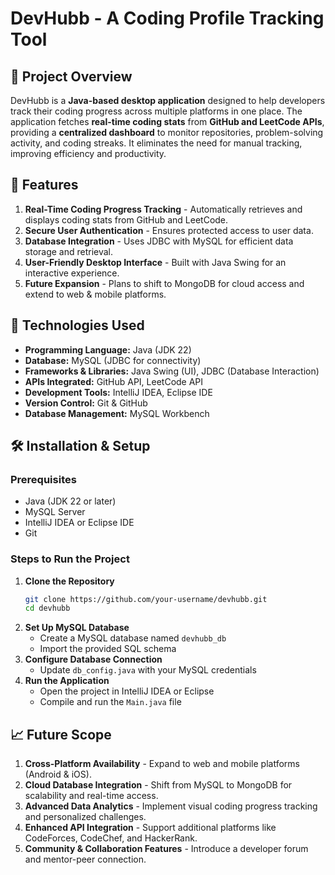 # DevHubb - A Coding Profile Tracking Tool

## 📌 Project Overview
DevHubb is a **Java-based desktop application** designed to help developers track their coding progress across multiple platforms in one place. The application fetches **real-time coding stats** from **GitHub and LeetCode APIs**, providing a **centralized dashboard** to monitor repositories, problem-solving activity, and coding streaks. It eliminates the need for manual tracking, improving efficiency and productivity.

## 🚀 Features
1. **Real-Time Coding Progress Tracking** - Automatically retrieves and displays coding stats from GitHub and LeetCode.
2. **Secure User Authentication** - Ensures protected access to user data.
3. **Database Integration** - Uses JDBC with MySQL for efficient data storage and retrieval.
4. **User-Friendly Desktop Interface** - Built with Java Swing for an interactive experience.
5. **Future Expansion** - Plans to shift to MongoDB for cloud access and extend to web & mobile platforms.

## 🔧 Technologies Used
- **Programming Language:** Java (JDK 22)
- **Database:** MySQL (JDBC for connectivity)
- **Frameworks & Libraries:** Java Swing (UI), JDBC (Database Interaction)
- **APIs Integrated:** GitHub API, LeetCode API
- **Development Tools:** IntelliJ IDEA, Eclipse IDE
- **Version Control:** Git & GitHub
- **Database Management:** MySQL Workbench

## 🛠 Installation & Setup
### Prerequisites
- Java (JDK 22 or later)
- MySQL Server
- IntelliJ IDEA or Eclipse IDE
- Git

### Steps to Run the Project
1. **Clone the Repository**
   ```sh
   git clone https://github.com/your-username/devhubb.git
   cd devhubb
   ```
2. **Set Up MySQL Database**
   - Create a MySQL database named `devhubb_db`
   - Import the provided SQL schema
3. **Configure Database Connection**
   - Update `db_config.java` with your MySQL credentials
4. **Run the Application**
   - Open the project in IntelliJ IDEA or Eclipse
   - Compile and run the `Main.java` file

## 📈 Future Scope
1. **Cross-Platform Availability** - Expand to web and mobile platforms (Android & iOS).
2. **Cloud Database Integration** - Shift from MySQL to MongoDB for scalability and real-time access.
3. **Advanced Data Analytics** - Implement visual coding progress tracking and personalized challenges.
4. **Enhanced API Integration** - Support additional platforms like CodeForces, CodeChef, and HackerRank.
5. **Community & Collaboration Features** - Introduce a developer forum and mentor-peer connection.



